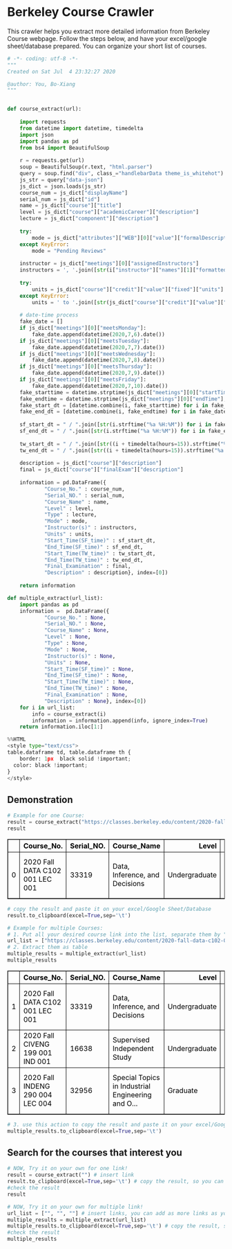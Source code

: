 # Berkeley Course Crawler

This crawler helps you extract more detailed information from Berkeley Course webpage. Follow the steps below, and have your excel/google sheet/database prepared. You can organize your short list of courses.


```python
# -*- coding: utf-8 -*-
"""
Created on Sat Jul  4 23:32:27 2020

@author: You, Bo-Xiang
"""


def course_extract(url):
    
    import requests
    from datetime import datetime, timedelta
    import json
    import pandas as pd
    from bs4 import BeautifulSoup
    
    r = requests.get(url)
    soup = BeautifulSoup(r.text, "html.parser")
    query = soup.find("div", class_="handlebarData theme_is_whitehot").attrs
    js_str = query["data-json"]
    js_dict = json.loads(js_str)
    course_num = js_dict["displayName"]
    serial_num = js_dict["id"]
    name = js_dict["course"]["title"]
    level = js_dict["course"]["academicCareer"]["description"]
    lecture = js_dict["component"]["description"]
    
    try:
        mode = js_dict["attributes"]["WEB"][0]["value"]["formalDescription"]
    except KeyError:
        mode = "Pending Reviews"
    
    instructor = js_dict["meetings"][0]["assignedInstructors"]
    instructors = ', '.join([str(i["instructor"]["names"][1]["formattedName"]) for i in instructor])
    
    try:
        units = js_dict["course"]["credit"]["value"]["fixed"]["units"]
    except KeyError:
        units = ' to '.join([str(js_dict["course"]["credit"]["value"]["range"]["minUnits"]), str(js_dict["course"]["credit"]["value"]["range"]["maxUnits"])])
    
    # date-time process
    fake_date = []
    if js_dict["meetings"][0]["meetsMonday"]:
        fake_date.append(datetime(2020,7,6).date())
    if js_dict["meetings"][0]["meetsTuesday"]:
        fake_date.append(datetime(2020,7,7).date())
    if js_dict["meetings"][0]["meetsWednesday"]:
        fake_date.append(datetime(2020,7,8).date())
    if js_dict["meetings"][0]["meetsThursday"]:
        fake_date.append(datetime(2020,7,9).date())
    if js_dict["meetings"][0]["meetsFriday"]:
        fake_date.append(datetime(2020,7,10).date())
    fake_starttime = datetime.strptime(js_dict["meetings"][0]["startTime"], '%H:%M:%S').time()
    fake_endtime = datetime.strptime(js_dict["meetings"][0]["endTime"], '%H:%M:%S').time()
    fake_start_dt = [datetime.combine(i, fake_starttime) for i in fake_date]
    fake_end_dt = [datetime.combine(i, fake_endtime) for i in fake_date]
    
    sf_start_dt = " / ".join([str(i.strftime("%a %H:%M")) for i in fake_start_dt])
    sf_end_dt = " / ".join([str(i.strftime("%a %H:%M")) for i in fake_end_dt])
    
    tw_start_dt = " / ".join([str((i + timedelta(hours=15)).strftime("%a %H:%M")) for i in fake_start_dt])
    tw_end_dt = " / ".join([str((i + timedelta(hours=15)).strftime("%a %H:%M")) for i in fake_end_dt])
    
    description = js_dict["course"]["description"]
    final = js_dict["course"]["finalExam"]["description"]
    
    information = pd.DataFrame({
            "Course_No." : course_num,
            "Serial_NO." : serial_num,
            "Course_Name" : name,
            "Level" : level,
            "Type" : lecture,
            "Mode" : mode,
            "Instructor(s)" : instructors,
            "Units" : units,
            "Start_Time(SF_time)" : sf_start_dt,
            "End_Time(SF_time)" : sf_end_dt,
            "Start_Time(TW_time)" : tw_start_dt,
            "End_Time(TW_time)" : tw_end_dt,
            "Final_Examination" : final,
            "Description" : description}, index=[0])
    
    return information

def multiple_extract(url_list):
    import pandas as pd
    information =  pd.DataFrame({
            "Course_No." : None,
            "Serial_NO." : None,
            "Course_Name" : None,
            "Level" : None,
            "Type" : None,
            "Mode" : None,
            "Instructor(s)" : None,
            "Units" : None,
            "Start_Time(SF_time)" : None,
            "End_Time(SF_time)" : None,
            "Start_Time(TW_time)" : None,
            "End_Time(TW_time)" : None,
            "Final_Examination" : None,
            "Description" : None}, index=[0])
    for i in url_list:
        info = course_extract(i)
        information = information.append(info, ignore_index=True)
    return information.iloc[1:]

```


```python
%%HTML
<style type="text/css">
table.dataframe td, table.dataframe th {
    border: 1px  black solid !important;
  color: black !important;
}
</style>
```


<style type="text/css">
table.dataframe td, table.dataframe th {
    border: 1px  black solid !important;
  color: black !important;
}
</style>



## Demonstration


```python
# Example for one Course: 
result = course_extract("https://classes.berkeley.edu/content/2020-fall-data-c102-001-lec-001") # put the link between ""
result
```




<div>
<style scoped>
    .dataframe tbody tr th:only-of-type {
        vertical-align: middle;
    }

    .dataframe tbody tr th {
        vertical-align: top;
    }

    .dataframe thead th {
        text-align: right;
    }
</style>
<table border="1" class="dataframe">
  <thead>
    <tr style="text-align: right;">
      <th></th>
      <th>Course_No.</th>
      <th>Serial_NO.</th>
      <th>Course_Name</th>
      <th>Level</th>
      <th>Type</th>
      <th>Mode</th>
      <th>Instructor(s)</th>
      <th>Units</th>
      <th>Start_Time(SF_time)</th>
      <th>End_Time(SF_time)</th>
      <th>Start_Time(TW_time)</th>
      <th>End_Time(TW_time)</th>
      <th>Final_Examination</th>
      <th>Description</th>
    </tr>
  </thead>
  <tbody>
    <tr>
      <td>0</td>
      <td>2020 Fall DATA C102 001 LEC 001</td>
      <td>33319</td>
      <td>Data, Inference, and Decisions</td>
      <td>Undergraduate</td>
      <td>Lecture</td>
      <td>Pending Reviews</td>
      <td>Michael  Jordan, Jacob Noah  Steinhardt</td>
      <td>4</td>
      <td>Tue 14:00 / Thu 14:00</td>
      <td>Tue 15:29 / Thu 15:29</td>
      <td>Wed 05:00 / Fri 05:00</td>
      <td>Wed 06:29 / Fri 06:29</td>
      <td>Written final exam conducted during the schedu...</td>
      <td>This course develops the probabilistic foundat...</td>
    </tr>
  </tbody>
</table>
</div>




```python
# copy the result and paste it on your excel/Google Sheet/Database
result.to_clipboard(excel=True,sep='\t')
```


```python
# Example for multiple Courses:
# 1. Put all your desired course link into the list, separate them by ","
url_list = ["https://classes.berkeley.edu/content/2020-fall-data-c102-001-lec-001", "https://classes.berkeley.edu/content/2020-fall-civeng-199-001-ind-001", "https://classes.berkeley.edu/content/2020-fall-indeng-290-004-lec-004"]
# 2. Extract them as table
multiple_results = multiple_extract(url_list)
multiple_results
```




<div>
<style scoped>
    .dataframe tbody tr th:only-of-type {
        vertical-align: middle;
    }

    .dataframe tbody tr th {
        vertical-align: top;
    }

    .dataframe thead th {
        text-align: right;
    }
</style>
<table border="1" class="dataframe">
  <thead>
    <tr style="text-align: right;">
      <th></th>
      <th>Course_No.</th>
      <th>Serial_NO.</th>
      <th>Course_Name</th>
      <th>Level</th>
      <th>Type</th>
      <th>Mode</th>
      <th>Instructor(s)</th>
      <th>Units</th>
      <th>Start_Time(SF_time)</th>
      <th>End_Time(SF_time)</th>
      <th>Start_Time(TW_time)</th>
      <th>End_Time(TW_time)</th>
      <th>Final_Examination</th>
      <th>Description</th>
    </tr>
  </thead>
  <tbody>
    <tr>
      <td>1</td>
      <td>2020 Fall DATA C102 001 LEC 001</td>
      <td>33319</td>
      <td>Data, Inference, and Decisions</td>
      <td>Undergraduate</td>
      <td>Lecture</td>
      <td>Pending Reviews</td>
      <td>Michael  Jordan, Jacob Noah  Steinhardt</td>
      <td>4</td>
      <td>Tue 14:00 / Thu 14:00</td>
      <td>Tue 15:29 / Thu 15:29</td>
      <td>Wed 05:00 / Fri 05:00</td>
      <td>Wed 06:29 / Fri 06:29</td>
      <td>Written final exam conducted during the schedu...</td>
      <td>This course develops the probabilistic foundat...</td>
    </tr>
    <tr>
      <td>2</td>
      <td>2020 Fall CIVENG 199 001 IND 001</td>
      <td>16638</td>
      <td>Supervised Independent Study</td>
      <td>Undergraduate</td>
      <td>Independent Study</td>
      <td>Pending Reviews</td>
      <td>Norman A Abrahamson</td>
      <td>1 to 4</td>
      <td></td>
      <td></td>
      <td></td>
      <td></td>
      <td>No final exam</td>
      <td>Supervised independent study.</td>
    </tr>
    <tr>
      <td>3</td>
      <td>2020 Fall INDENG 290 004 LEC 004</td>
      <td>32956</td>
      <td>Special Topics in Industrial Engineering and O...</td>
      <td>Graduate</td>
      <td>Lecture</td>
      <td>Asynchronous Instruction</td>
      <td>Barna  Saha</td>
      <td>2 to 3</td>
      <td>Tue 14:00 / Thu 14:00</td>
      <td>Tue 15:29 / Thu 15:29</td>
      <td>Wed 05:00 / Fri 05:00</td>
      <td>Wed 06:29 / Fri 06:29</td>
      <td>Written final exam conducted during the schedu...</td>
      <td>Lectures and appropriate assignments on fundam...</td>
    </tr>
  </tbody>
</table>
</div>




```python
# 3. use this action to copy the result and paste it on your excel/Google Sheet/Database
multiple_results.to_clipboard(excel=True,sep='\t')
```

## Search for the courses that interest you


```python
# NOW, Try it on your own for one link!
result = course_extract("") # insert link
result.to_clipboard(excel=True,sep='\t') # copy the result, so you can paste it elsewhere
#check the result
result
```


```python
# NOW, Try it on your own for multiple link!
url_list = ["", "", ""] # insert links, you can add as more links as you want
multiple_results = multiple_extract(url_list)
multiple_results.to_clipboard(excel=True,sep='\t') # copy the result, so you can paste it elsewhere
#check the result
multiple_results
```

